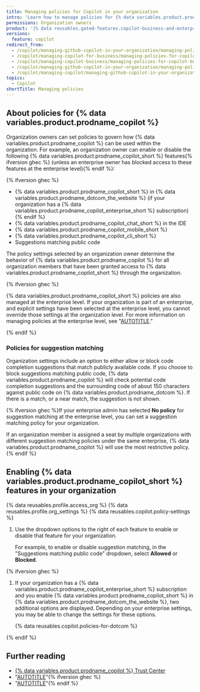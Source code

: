 ```yaml
---
title: Managing policies for Copilot in your organization
intro: 'Learn how to manage policies for {% data variables.product.prodname_copilot %} in your organization.'
permissions: Organization owners
product: '{% data reusables.gated-features.copilot-business-and-enterprise %}'
versions:
  feature: copilot
redirect_from:
  - /copilot/managing-github-copilot-in-your-organization/managing-policies-for-copilot-business-in-your-organization
  - /copilot/managing-copilot-for-business/managing-policies-for-copilot-for-business-in-your-organization
  - /copilot/managing-copilot-business/managing-policies-for-copilot-business-in-your-organization
  - /copilot/managing-github-copilot-in-your-organization/managing-policies-and-features-for-copilot-in-your-organization
  - /copilot/managing-copilot/managing-github-copilot-in-your-organization/managing-policies-and-features-for-copilot-in-your-organization
topics:
  - Copilot
shortTitle: Managing policies
---
```


## About policies for {% data variables.product.prodname_copilot %}

Organization owners can set policies to govern how {% data variables.product.prodname_copilot %} can be used within the organization. For example, an organization owner can enable or disable the following {% data variables.product.prodname_copilot_short %} features{% ifversion ghec %} (unless an enterprise owner has blocked access to these features at the enterprise level){% endif %}:

{% ifversion ghec %}
* {% data variables.product.prodname_copilot_short %} in {% data variables.product.prodname_dotcom_the_website %} (if your organization has a {% data variables.product.prodname_copilot_enterprise_short %} subscription){% endif %}
* {% data variables.product.prodname_copilot_chat_short %} in the IDE
* {% data variables.product.prodname_copilot_mobile_short %}
* {% data variables.product.prodname_copilot_cli_short %}
* Suggestions matching public code

The policy settings selected by an organization owner determine the behavior of {% data variables.product.prodname_copilot %} for all organization members that have been granted access to {% data variables.product.prodname_copilot_short %} through the organization.

{% ifversion ghec %}

{% data variables.product.prodname_copilot_short %} policies are also managed at the enterprise level. If your organization is part of an enterprise, and explicit settings have been selected at the enterprise level, you cannot override those settings at the organization level. For more information on managing policies at the enterprise level, see "[AUTOTITLE](/copilot/managing-copilot/managing-copilot-for-your-enterprise/managing-policies-and-features-for-copilot-in-your-enterprise)."

{% endif %}

### Policies for suggestion matching

Organization settings include an option to either allow or block code completion suggestions that match publicly available code. If you choose to block suggestions matching public code, {% data variables.product.prodname_copilot %} will check potential code completion suggestions and the surrounding code of about 150 characters against public code on {% data variables.product.prodname_dotcom %}. If there is a match, or a near match, the suggestion is not shown.

{% ifversion ghec %}If your enterprise admin has selected **No policy** for suggestion matching at the enterprise level, you can set a suggestion matching policy for your organization.

If an organization member is assigned a seat by multiple organizations with different suggestion matching policies under the same enterprise, {% data variables.product.prodname_copilot %} will use the most restrictive policy.{% endif %}

## Enabling {% data variables.product.prodname_copilot_short %} features in your organization

{% data reusables.profile.access_org %}
{% data reusables.profile.org_settings %}
{% data reusables.copilot.policy-settings %}
1. Use the dropdown options to the right of each feature to enable or disable that feature for your organization.

   For example, to enable or disable suggestion matching, in the "Suggestions matching public code" dropdown, select **Allowed** or **Blocked**.

{% ifversion ghec %}

1. If your organization has a {% data variables.product.prodname_copilot_enterprise_short %} subscription and you enable {% data variables.product.prodname_copilot_short %} in {% data variables.product.prodname_dotcom_the_website %}, two additional options are displayed. Depending on your enterprise settings, you may be able to change the settings for these options.

      {% data reusables.copilot.policies-for-dotcom %}

{% endif %}

## Further reading

* [{% data variables.product.prodname_copilot %} Trust Center](https://resources.github.com/copilot-trust-center)
* "[AUTOTITLE](/copilot/using-github-copilot/finding-public-code-that-matches-github-copilot-suggestions)"{% ifversion ghec %}
* "[AUTOTITLE](/copilot/github-copilot-enterprise/overview/enabling-github-copilot-enterprise-features)"{% endif %}
